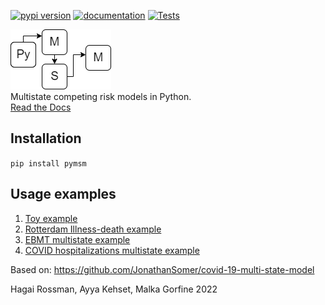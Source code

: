 [![pypi version](https://img.shields.io/pypi/v/pymsm)](https://pypi.org/project/pymsm/)
[![documentation](https://img.shields.io/badge/docs-mkdocs%20material-blue.svg?style=flat)](https://hrossman.github.io/pymsm)
[![Tests](https://github.com/hrossman/pymsm/workflows/Tests/badge.svg)](https://github.com/hrossman/pymsm/actions?workflow=Tests)  
  
![PyMSM](pymsm_icon.png)  
Multistate competing risk models in Python.  
[Read the Docs](https://hrossman.github.io/pymsm/)

## Installation
`pip install pymsm`

## Usage examples  
1. [Toy example](https://github.com/hrossman/pymsm/blob/main/src/pymsm/examples/first_example.ipynb)  
2. [Rotterdam Illness-death example](https://github.com/hrossman/pymsm/blob/main/src/pymsm/examples/rotterdam.ipynb)  
3. [EBMT multistate example](https://github.com/hrossman/pymsm/blob/main/src/pymsm/examples/ebmt.ipynb)  
4. [COVID hospitalizations multistate example](https://github.com/hrossman/pymsm/blob/main/src/pymsm/examples/covid_hosp_example.ipynb)  
  
Based on: https://github.com/JonathanSomer/covid-19-multi-state-model  
  
Hagai Rossman, Ayya Kehset, Malka Gorfine  2022
